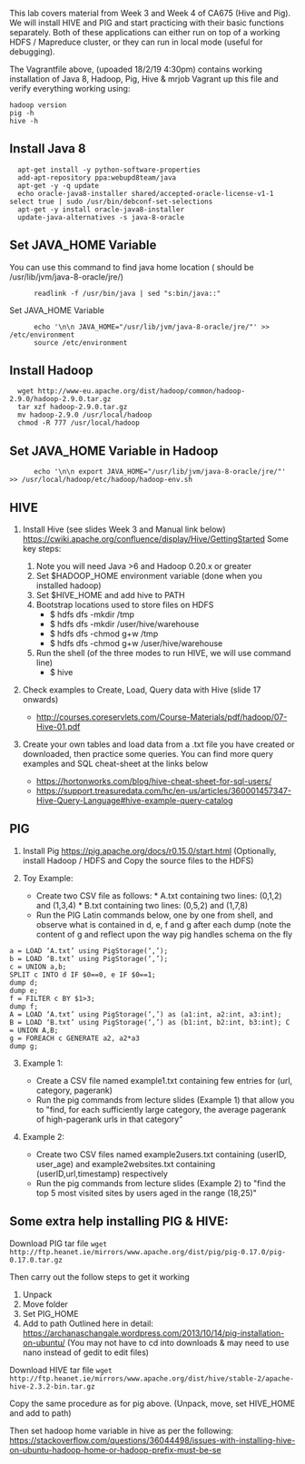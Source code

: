 This lab covers material from Week 3 and Week 4 of CA675 (Hive and Pig). 
We will install HIVE and PIG and start practicing with their basic functions separately. 
Both of these applications can either run on top of a working HDFS / Mapreduce cluster, or they can run in local mode (useful for debugging).

The Vagrantfile above, (upoaded 18/2/19 4:30pm) contains working installation of Java 8, Hadoop, Pig, Hive & mrjob
Vagrant up this file and verify everything working using:
```
hadoop version
pig -h
hive -h
```
## Install Java 8

      apt-get install -y python-software-properties
      add-apt-repository ppa:webupd8team/java
      apt-get -y -q update
      echo oracle-java8-installer shared/accepted-oracle-license-v1-1 select true | sudo /usr/bin/debconf-set-selections
      apt-get -y install oracle-java8-installer
      update-java-alternatives -s java-8-oracle
      
## Set JAVA_HOME Variable

You can use this command to find java home location ( should be /usr/lib/jvm/java-8-oracle/jre/)<br/>
```
      readlink -f /usr/bin/java | sed "s:bin/java::"
```

Set JAVA_HOME Variable<br/>
```
      echo '\n\n JAVA_HOME="/usr/lib/jvm/java-8-oracle/jre/"' >> /etc/environment
      source /etc/environment
```

## Install Hadoop

      wget http://www-eu.apache.org/dist/hadoop/common/hadoop-2.9.0/hadoop-2.9.0.tar.gz
      tar xzf hadoop-2.9.0.tar.gz
      mv hadoop-2.9.0 /usr/local/hadoop
      chmod -R 777 /usr/local/hadoop
      
## Set JAVA_HOME Variable in Hadoop
```
      echo '\n\n export JAVA_HOME="/usr/lib/jvm/java-8-oracle/jre/"' >> /usr/local/hadoop/etc/hadoop/hadoop-env.sh
```

## HIVE

1. Install Hive (see slides Week 3 and Manual link below)
   <https://cwiki.apache.org/confluence/display/Hive/GettingStarted>
   Some key steps:
   1. Note you will need Java >6 and Hadoop 0.20.x or greater
   1. Set $HADOOP_HOME environment variable (done when you installed hadoop)
   1. Set $HIVE_HOME and add hive to PATH
   1. Bootstrap locations used to store files on HDFS
      - $ hdfs dfs -mkdir /tmp
      - $ hdfs dfs -mkdir /user/hive/warehouse
      - $ hdfs dfs -chmod g+w /tmp
      - $ hdfs dfs -chmod g+w /user/hive/warehouse
   1. Run the shell (of the three modes to run HIVE, we will use command line)
      - $ hive

2. Check examples to Create, Load, Query data with Hive (slide 17 onwards)
   * <http://courses.coreservlets.com/Course-Materials/pdf/hadoop/07-Hive-01.pdf>
   
3. Create your own tables and load data from a .txt file you have created or downloaded, then practice some queries.
You can find more query examples and SQL cheat-sheet at the links below
   * https://hortonworks.com/blog/hive-cheat-sheet-for-sql-users/
   * https://support.treasuredata.com/hc/en-us/articles/360001457347-Hive-Query-Language#hive-example-query-catalog

## PIG 

1. Install Pig <https://pig.apache.org/docs/r0.15.0/start.html>
(Optionally, install Hadoop / HDFS and Copy the source files to the HDFS)

2. Toy Example:
      - Create two CSV file as follows:
            * A.txt containing two lines: (0,1,2) and (1,3,4)
            * B.txt containing two lines: (0,5,2) and (1,7,8)
      - Run the PIG Latin commands below, one by one from shell, and observe what is contained in d, e, f and g after each dump (note the content of g and reflect upon the way pig handles schema on the fly

```
a = LOAD ‘A.txt’ using PigStorage(‘,’); 
b = LOAD ‘B.txt’ using PigStorage(‘,’); 
c = UNION a,b;
SPLIT c INTO d IF $0==0, e IF $0==1; 
dump d;
dump e;
f = FILTER c BY $1>3;
dump f;
A = LOAD ‘A.txt’ using PigStorage(‘,’) as (a1:int, a2:int, a3:int); 
B = LOAD ‘B.txt’ using PigStorage(‘,’) as (b1:int, b2:int, b3:int); C = UNION A,B;
g = FOREACH c GENERATE a2, a2*a3
dump g;
```

3. Example 1:
      * Create a CSV file named example1.txt containing few entries for (url, category, pagerank)
      * Run the pig commands from lecture slides (Example 1) that allow you to "find, for each sufficiently large category, the average pagerank of high-pagerank urls in that category"

4. Example 2:
      * Create two CSV files named example2users.txt containing (userID, user_age) and example2websites.txt containing (userID,url,timestamp) respectively
      * Run the pig commands from lecture slides (Example 2) to "find the top 5 most visited sites by users aged in the range (18,25)"


## Some extra help installing PIG & HIVE:
 
Download PIG tar file
`wget http://ftp.heanet.ie/mirrors/www.apache.org/dist/pig/pig-0.17.0/pig-0.17.0.tar.gz`
 
Then carry out the follow steps to get it working 
1. Unpack 
2. Move folder 
3. Set PIG_HOME
4. Add to path
Outlined here in detail:
https://archanaschangale.wordpress.com/2013/10/14/pig-installation-on-ubuntu/
(You may not have to cd into downloads & may need to use nano instead of gedit to edit files)

Download HIVE tar file 
`wget http://ftp.heanet.ie/mirrors/www.apache.org/dist/hive/stable-2/apache-hive-2.3.2-bin.tar.gz` 
 
Copy the same procedure as for pig above. (Unpack, move, set HIVE_HOME and add to path)
 
Then set hadoop home variable in hive as per the following: 
https://stackoverflow.com/questions/36044498/issues-with-installing-hive-on-ubuntu-hadoop-home-or-hadoop-prefix-must-be-se
